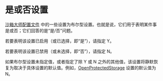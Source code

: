 # 是或否设置

[沙箱大师配置文件](SandboxieIni.md) 中的一些设置为布尔型设置。也就是说，它们用于表明某件事是或否；它们回答的是“是/否”问题。

若要表明该设置已启用（或已选择，即“是”），请指定 Y。

若要表明该设置已禁用（或未选择，即“否”），请指定 N。

如果布尔型设置未指定值，或者指定了除 Y 或 N 之外的其他值，该设置将静默恢复为取决于具体设置的默认值。例如，[OpenProtectedStorage](OpenProtectedStorage.md) 设置的默认值为 N。